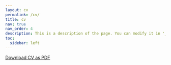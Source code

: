 ```yaml
---
layout: cv
permalink: /cv/
title: cv
nav: true
nav_order: 4
description: This is a description of the page. You can modify it in '_pages/cv.md'. You can also change or remove the top pdf download button.
toc:
  sidebar: left
---
```


[Download CV as PDF](../assets/pdf/CV.pdf)

<object data="../assets/pdf/CV.pdf" width="1000" height="1000" type='application/pdf'></object>

